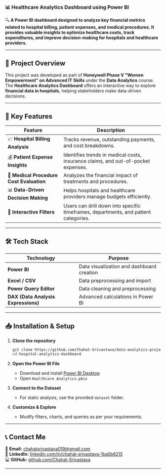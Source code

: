 ### 📊 **Healthcare Analytics Dashboard using Power BI**  

🔍 **A Power BI dashboard designed to analyze key financial metrics related to hospital billing, patient expenses, and medical procedures. It provides valuable insights to optimize healthcare costs, track expenditures, and improve decision-making for hospitals and healthcare providers.**  

---  

## 🚀 **Project Overview**  

This project was developed as part of **Honeywell Phase V "Women Empowerment" on Advanced IT Skills** under the **Data Analytics** course. The **Healthcare Analytics Dashboard** offers an interactive way to explore **financial data in hospitals**, helping stakeholders make data-driven decisions.  

---

## 🏥 **Key Features**  

| Feature | Description |
|---------|------------|
| 📈 **Hospital Billing Analysis** | Tracks revenue, outstanding payments, and cost breakdowns. |
| 💰 **Patient Expense Insights** | Identifies trends in medical costs, insurance claims, and out-of-pocket expenses. |
| 🏥 **Medical Procedure Cost Evaluation** | Analyzes the financial impact of treatments and procedures. |
| 📊 **Data-Driven Decision Making** | Helps hospitals and healthcare providers manage budgets efficiently. |
| 🔄 **Interactive Filters** | Users can drill down into specific timeframes, departments, and patient categories. |

---

## 🛠 **Tech Stack**  

| Technology | Purpose |
|------------|---------|
| **Power BI** | Data visualization and dashboard creation |
| **Excel / CSV** | Data preprocessing and import |
| **Power Query Editor** | Data cleaning and preprocessing |
| **DAX (Data Analysis Expressions)** | Advanced calculations in Power BI |

---

## 📥 **Installation & Setup**  

1. **Clone the repository**  
   ```bash
   git clone https://github.com/Chahat-Srivastava/data-analytics-projects.git
   cd hospital-analytics-dashboard
   ```
2. **Open the Power BI File**  
   - Download and install [Power BI Desktop](https://powerbi.microsoft.com/en-us/desktop/)  
   - Open `Healthcare Analytics.pbix`  

3. **Connect to the Dataset**  
   - For static analysis, use the provided `dataset` folder.  

4. **Customize & Explore**  
   - Modify filters, charts, and queries as per your requirements.  
---

## 📞 **Contact Me**  

📧 **Email:** [chahatsrivastava019@gmail.com](mailto:chahatsrivastava019@gmail.com)  
🔗 **LinkedIn:** [linkedin.com/in/chahat-srivastava-1ba0b6215](https://www.linkedin.com/in/chahat-srivastava-1ba0b6215/)  
💻 **GitHub:** [github.com/Chahat-Srivastava](https://github.com/Chahat-Srivastava)  

---  
